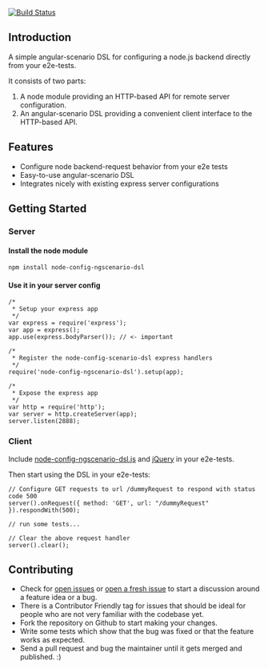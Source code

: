 [![Build Status](https://travis-ci.org/hypoport/node-config-ngscenario-dsl.png)](https://travis-ci.org/hypoport/node-config-ngscenario-dsl.png)

## Introduction

A simple angular-scenario DSL for configuring a node.js backend directly from your e2e-tests. 

It consists of two parts: 

1. A node module providing an HTTP-based API for remote server configuration.
2. An angular-scenario DSL providing a convenient client interface to the HTTP-based API.

## Features

- Configure node backend-request behavior from your e2e tests
- Easy-to-use angular-scenario DSL
- Integrates nicely with existing express server configurations

## Getting Started

### Server

#### Install the node module

```
npm install node-config-ngscenario-dsl
```

#### Use it in your server config

```
/*
 * Setup your express app
 */
var express = require('express');
var app = express();
app.use(express.bodyParser()); // <- important

/*
 * Register the node-config-scenario-dsl express handlers
 */
require('node-config-ngscenario-dsl').setup(app);

/*
 * Expose the express app
 */
var http = require('http');
var server = http.createServer(app);
server.listen(2888);
```

### Client

Include [node-config-ngscenario-dsl.js](https://github.com/hypoport/node-config-ngscenario-dsl/blob/master/client-src/node-config-ngscenario-dsl.js) and [jQuery](http://jquery.com) in your e2e-tests.

Then start using the DSL in your e2e-tests:

```
// Configure GET requests to url /dummyRequest to respond with status code 500
server().onRequest({ method: 'GET', url: "/dummyRequest" }).respondWith(500);

// run some tests...

// Clear the above request handler
server().clear();

```

## Contributing

* Check for [open issues](https://github.com/hypoport/node-config-ngscenario-dsl/issues) or [open a fresh issue](https://github.com/hypoport/node-config-ngscenario-dsl/issues/new) to start a discussion around a feature idea or a bug.
* There is a Contributor Friendly tag for issues that should be ideal for people who are not very familiar with the codebase yet.
* Fork the repository on Github to start making your changes.
* Write some tests which show that the bug was fixed or that the feature works as expected.
* Send a pull request and bug the maintainer until it gets merged and published. :)